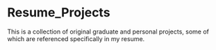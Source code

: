# Resume_Projects
This is a collection of original graduate and personal projects, some of which are referenced specifically in my resume.
